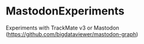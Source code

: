 # MastodonExperiments
Experiments with TrackMate v3 or Mastodon (https://github.com/bigdataviewer/mastodon-graph)
